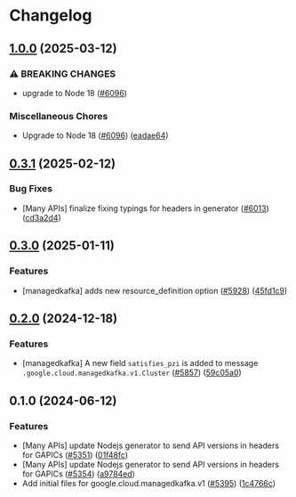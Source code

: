 # Changelog

## [1.0.0](https://github.com/googleapis/google-cloud-node/compare/managedkafka-v0.3.1...managedkafka-v1.0.0) (2025-03-12)


### ⚠ BREAKING CHANGES

* upgrade to Node 18 ([#6096](https://github.com/googleapis/google-cloud-node/issues/6096))

### Miscellaneous Chores

* Upgrade to Node 18 ([#6096](https://github.com/googleapis/google-cloud-node/issues/6096)) ([eadae64](https://github.com/googleapis/google-cloud-node/commit/eadae64d54e07aa2c65097ea52e65008d4e87436))

## [0.3.1](https://github.com/googleapis/google-cloud-node/compare/managedkafka-v0.3.0...managedkafka-v0.3.1) (2025-02-12)


### Bug Fixes

* [Many APIs] finalize fixing typings for headers in generator ([#6013](https://github.com/googleapis/google-cloud-node/issues/6013)) ([cd3a2d4](https://github.com/googleapis/google-cloud-node/commit/cd3a2d44fc7a9b3798346162ba19df1c748fba58))

## [0.3.0](https://github.com/googleapis/google-cloud-node/compare/managedkafka-v0.2.0...managedkafka-v0.3.0) (2025-01-11)


### Features

* [managedkafka] adds new resource_definition option ([#5928](https://github.com/googleapis/google-cloud-node/issues/5928)) ([45fd1c9](https://github.com/googleapis/google-cloud-node/commit/45fd1c9c4f638aed431d7da19e9ebc8d91528333))

## [0.2.0](https://github.com/googleapis/google-cloud-node/compare/managedkafka-v0.1.0...managedkafka-v0.2.0) (2024-12-18)


### Features

* [managedkafka] A new field `satisfies_pzi` is added to message `.google.cloud.managedkafka.v1.Cluster` ([#5857](https://github.com/googleapis/google-cloud-node/issues/5857)) ([59c05a0](https://github.com/googleapis/google-cloud-node/commit/59c05a038b42b0b01ec15131c3f5dee585757b83))

## 0.1.0 (2024-06-12)


### Features

* [Many APIs] update Nodejs generator to send API versions in headers for GAPICs ([#5351](https://github.com/googleapis/google-cloud-node/issues/5351)) ([01f48fc](https://github.com/googleapis/google-cloud-node/commit/01f48fce63ec4ddf801d59ee2b8c0db9f6fb8372))
* [Many APIs] update Nodejs generator to send API versions in headers for GAPICs ([#5354](https://github.com/googleapis/google-cloud-node/issues/5354)) ([a9784ed](https://github.com/googleapis/google-cloud-node/commit/a9784ed3db6ee96d171762308bbbcd57390b6866))
* Add initial files for google.cloud.managedkafka.v1 ([#5395](https://github.com/googleapis/google-cloud-node/issues/5395)) ([1c4766c](https://github.com/googleapis/google-cloud-node/commit/1c4766cff1e12857cca5632541ee18d854cd9f9a))
